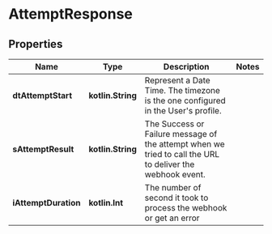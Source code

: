 
# AttemptResponse

## Properties
| Name | Type | Description | Notes |
| ------------ | ------------- | ------------- | ------------- |
| **dtAttemptStart** | **kotlin.String** | Represent a Date Time. The timezone is the one configured in the User&#39;s profile. |  |
| **sAttemptResult** | **kotlin.String** | The Success or Failure message of the attempt when we tried to call the URL to deliver the webhook event. |  |
| **iAttemptDuration** | **kotlin.Int** | The number of second it took to process the webhook or get an error |  |



